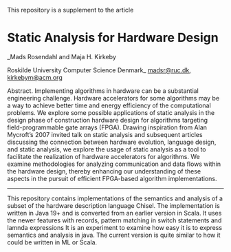 This repository is a supplement to the article

# **Static Analysis for Hardware Design**

_Mads Rosendahl and Maja H. Kirkeby

Roskilde University
Computer Science
Denmark_
madsr@ruc.dk, kirkebym@acm.org

Abstract. Implementing algorithms in hardware can be a substantial
engineering challenge. Hardware accelerators for some algorithms may be
a way to achieve better time and energy efficiency of the computational
problems. We explore some possible applications of static analysis in the
design phase of construction hardware design for algorithms targeting
field-programmable gate arrays (FPGA).
Drawing inspiration from Alan Mycroft’s 2007 invited talk on static analysis
and subsequent articles discussing the connection between hardware
evolution, language design, and static analysis, we explore the usage of
static analysis as a tool to facilitate the realization of hardware accelerators
for algorithms. We examine methodologies for analyzing communication
and data flows within the hardware design, thereby enhancing
our understanding of these aspects in the pursuit of efficient FPGA-based
algorithm implementations.

-----------------

This repository contains implementations of the semantics and analysis of a subset of the hardware description language Chisel.
The implementation is written in Java 19+ and is converted from an earlier version in Scala.
It uses the newer features with records, pattern matching in switch statements and lamnda expressions
It is an experiment to examine how easy it is to express semantics and analysis in java.
The current version is quite similar to how it could be written in ML or Scala.
 

